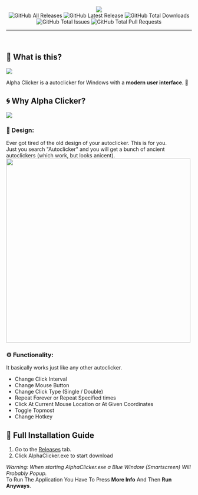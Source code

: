 
<div align="center" >
  <br>
  <img src="https://media.discordapp.net/attachments/857753170745491466/870724260954513498/banner.png">
  <br>
  
  <img alt="GitHub All Releases" src="https://img.shields.io/github/contributors/robiot/AlphaClicker?label=Contributors">
  <img alt="GitHub Latest Release" src="https://img.shields.io/github/v/tag/robiot/AlphaClicker?label=Latest%20Release">
  <img alt="GitHub Total Downloads" src="https://img.shields.io/github/downloads/robiot/AlphaClicker/total?label=GitHub%20Downloads">
  <img alt="GitHub Total Issues" src="https://img.shields.io/github/issues/robiot/AlphaClicker?label=Issues">  
  <img alt="GitHub Total Pull Requests" src="https://img.shields.io/github/issues-pr/robiot/AlphaClicker?label=Open Pull Requests">
  
  <br>
  <hr>
</div>
<br>

:thinking: What is this?
------------------
<img src="https://media.discordapp.net/attachments/857753170745491466/870718077849968650/unknown.png" />

Alpha Clicker is a autoclicker for Windows with a **modern user interface**. :art:

:cyclone: Why Alpha Clicker?
------------------
<img src="https://i.gyazo.com/284200a76ddf5eb15dcf67960e02d74b.gif" />



### :art: Design:
Ever got tired of the old design of your autoclicker. This is for you. \
Just you search "Autoclicker" and you will get a bunch of ancient autoclickers (which work, but looks anicent).
<img src="https://media.discordapp.net/attachments/857753170745491466/870744993432764436/unknown.png" width=500/>

### :gear: Functionality:
It basically works just like any other autoclicker.
 - Change Click Interval
 - Change Mouse Button
 - Change Click Type (Single / Double)
 - Repeat Forever or Repeat Specified times
 - Click At Current Mouse Location or At Given Coordinates
 - Toggle Topmost
 - Change Hotkey
 
:book: Full Installation Guide
------------------
 1. Go to the [Releases](https://github.com/robiot/AlphaClicker/releases/latest) tab.
 2. Click AlphaClicker.exe to start download
 
 *Warning: When starting AlphaClicker.exe a Blue Window (Smartscreen) Will Probably Popup.* \
 To Run The Application You Have To Press **More Info** And Then **Run Anyways**.

